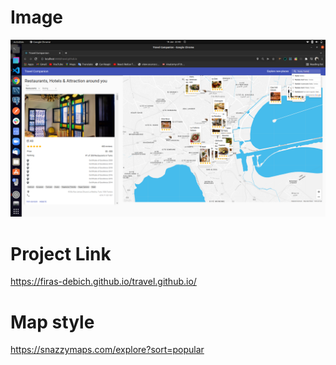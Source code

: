  # Image 
 ![Alt text](./project.png  "Title")
# Project Link
 https://firas-debich.github.io/travel.github.io/

 # Map style 
 https://snazzymaps.com/explore?sort=popular

